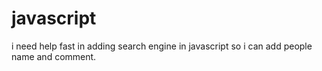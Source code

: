 # javascript
i need help fast in adding search engine in javascript so i can add people name and comment.
 
